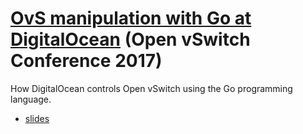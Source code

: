 # [OvS manipulation with Go at DigitalOcean](https://www.youtube.com/watch?v=45PpBbqB2Z0) (Open vSwitch Conference 2017)

How DigitalOcean controls Open vSwitch using the Go programming language.

- [slides](https://github.com/mdlayher/talks/blob/master/conferences/2017/ovscon/ovs-manipulation-with-go-at-digitalocean.pdf)

